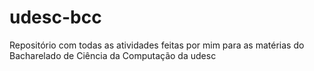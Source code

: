 # udesc-bcc
Repositório com todas as atividades feitas por mim para as matérias do Bacharelado de Ciência da Computação da udesc
